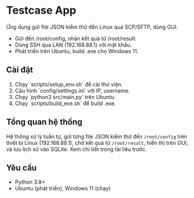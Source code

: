 # Testcase App
Ứng dụng gửi file JSON kiểm thử đến Linux qua SCP/SFTP, dùng GUI.
- Gửi đến /root/config, nhận kết quả từ /root/result.
- Dùng SSH qua LAN (192.168.88.1) với mật khẩu.
- Phát triển trên Ubuntu, build .exe cho Windows 11.

## Cài đặt
1. Chạy \`scripts/setup_env.sh\` để cài thư viện.
2. Cấu hình \`config/settings.ini\` với IP, username.
3. Chạy \`python3 src/main.py\` trên Ubuntu.
4. Chạy \`scripts/build_exe.sh\` để build .exe.

## Tổng quan hệ thống
Hệ thống xử lý tuần tự, gửi từng file JSON kiểm thử đến `/root/config` trên thiết bị Linux (192.168.88.1), chờ kết quả từ `/root/result`, hiển thị trên GUI, và lưu lịch sử vào SQLite. Xem chi tiết trong tài liệu trước.

## Yêu cầu
- Python 3.8+
- Ubuntu (phát triển), Windows 11 (chạy)
